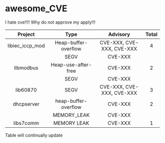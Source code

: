 # awesome_CVE
I hate cve!!!!
Why do not approve my apply!!! 

| Project | Type | Advisory | Total |
| :--------:| :-----:  | :----:  |:-----:|
| libiec_iccp_mod |	 Heap-buffer-overflow |	CVE-XXX, CVE-XXX, CVE-XXX | 4 |
|  | SEGV | CVE-XXX |   |	
| libmodbus |	Heap-use-after-free	| CVE-XXX | 2 |
|	 | SEGV | CVE-XXX	|  |
| lib60870 | SEGV |	CVE-XXX, CVE-XXX, CVE-XXX | 3 | 
| dhcpserver | heap-buffer-overflow  | CVE-XXX | 2 |
|  | MEMORY_LEAK |  CVE-XXX |  |
| libs7comm | MEMORY LEAK | CVE-XXX | 1 |


Table will continually update
